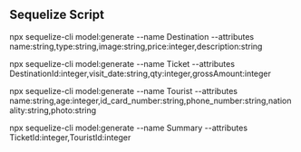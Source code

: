 ## Sequelize Script

npx sequelize-cli model:generate --name Destination --attributes name:string,type:string,image:string,price:integer,description:string

npx sequelize-cli model:generate --name Ticket --attributes DestinationId:integer,visit_date:string,qty:integer,grossAmount:integer

npx sequelize-cli model:generate --name Tourist --attributes name:string,age:integer,id_card_number:string,phone_number:string,nationality:string,photo:string

npx sequelize-cli model:generate --name Summary --attributes TicketId:integer,TouristId:integer
